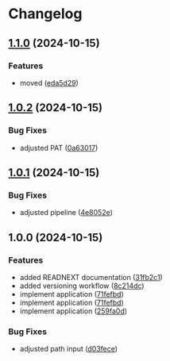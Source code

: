 # Changelog

## [1.1.0](https://github.com/MichielVanHerreweghe/releaseplease-test/compare/v1.0.2...v1.1.0) (2024-10-15)


### Features

* moved ([eda5d29](https://github.com/MichielVanHerreweghe/releaseplease-test/commit/eda5d2922163e0c9e3a14d3277f6b4954deeaa42))

## [1.0.2](https://github.com/MichielVanHerreweghe/releaseplease-test/compare/v1.0.1...v1.0.2) (2024-10-15)


### Bug Fixes

* adjusted PAT ([0a63017](https://github.com/MichielVanHerreweghe/releaseplease-test/commit/0a63017ac3f0e183dc6edd8c9dc9c0bad98b4ab6))

## [1.0.1](https://github.com/MichielVanHerreweghe/releaseplease-test/compare/v1.0.0...v1.0.1) (2024-10-15)


### Bug Fixes

* adjusted pipeline ([4e8052e](https://github.com/MichielVanHerreweghe/releaseplease-test/commit/4e8052e8c2dd3de4832b4cff92d07ce52c5d0945))

## 1.0.0 (2024-10-15)


### Features

* added READNEXT documentation ([31fb2c1](https://github.com/MichielVanHerreweghe/releaseplease-test/commit/31fb2c16002695e46c938ef73bc2f4eade3e3e6c))
* added versioning workflow ([8c214dc](https://github.com/MichielVanHerreweghe/releaseplease-test/commit/8c214dccbad1f41fd82fb45be297659308b6ecff))
* implement application ([71fefbd](https://github.com/MichielVanHerreweghe/releaseplease-test/commit/71fefbd2541cf5354ac516a6e313aec1957e7994))
* implement application ([71fefbd](https://github.com/MichielVanHerreweghe/releaseplease-test/commit/71fefbd2541cf5354ac516a6e313aec1957e7994))
* implement application ([259fa0d](https://github.com/MichielVanHerreweghe/releaseplease-test/commit/259fa0d731bfd516eb6c2df6f4b0fc41b3ef1c1d))


### Bug Fixes

* adjusted path input ([d03fece](https://github.com/MichielVanHerreweghe/releaseplease-test/commit/d03fece82ef9042d63000c650b8484bd46ffaf23))
